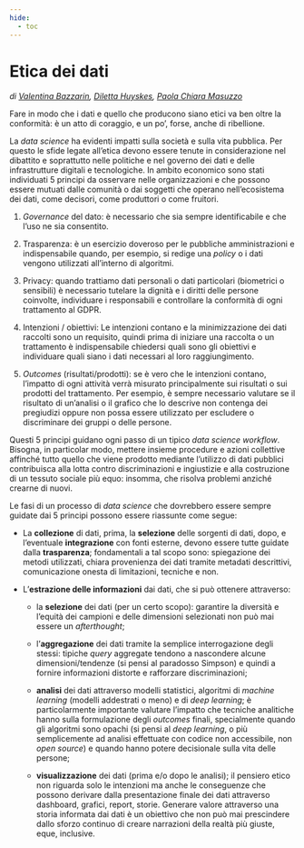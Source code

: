 ```yaml
---
hide:
  - toc
---
```


# Etica dei dati

*di [Valentina Bazzarin](https://twitter.com/VBazzarin), [Diletta Huyskes](https://twitter.com/dilettahuyskes_), [Paola Chiara Masuzzo](https://twitter.com/pcmasuzzo)*

Fare in modo che i dati e quello che producono siano etici va ben oltre la conformità: è un atto di coraggio, e un po’, forse, anche di ribellione.

La *data science* ha evidenti impatti sulla società e sulla vita pubblica. Per questo le sfide legate all’etica devono essere tenute in considerazione nel dibattito e soprattutto nelle politiche e nel governo dei dati e delle infrastrutture digitali e tecnologiche. In ambito economico sono stati individuati 5 principi da osservare nelle organizzazioni e che possono essere mutuati dalle comunità o dai soggetti che operano nell’ecosistema dei dati, come decisori, come produttori o come fruitori.

1. *Governance* del dato: è necessario che sia sempre identificabile e che l’uso ne sia consentito.

2. Trasparenza: è un esercizio doveroso per le pubbliche amministrazioni e indispensabile quando, per esempio, si redige una *policy* o i dati vengono utilizzati all’interno di algoritmi.

3. Privacy: quando trattiamo dati personali o dati particolari (biometrici o sensibili) è necessario tutelare la dignità e i diritti delle persone coinvolte, individuare i responsabili e controllare la conformità di ogni trattamento al GDPR.

4. Intenzioni / obiettivi: Le intenzioni contano e la minimizzazione dei dati raccolti sono un requisito, quindi prima di iniziare una raccolta o un trattamento è indispensabile chiedersi quali sono gli obiettivi e individuare quali siano i dati necessari al loro raggiungimento.

5. *Outcomes* (risultati/prodotti): se è vero che le intenzioni contano, l’impatto di ogni attività verrà misurato principalmente sui risultati o sui prodotti del trattamento. Per esempio, è sempre necessario valutare se il risultato di un’analisi o il grafico che lo descrive non contenga dei pregiudizi oppure non possa essere utilizzato per escludere o discriminare dei gruppi o delle persone.

Questi 5 principi guidano ogni passo di un tipico *data science workflow*. Bisogna, in particolar modo, mettere insieme procedure e azioni collettive affinché tutto quello che viene prodotto mediante l’utilizzo di dati pubblici contribuisca alla lotta contro discriminazioni e ingiustizie e alla costruzione di un tessuto sociale più equo: insomma, che risolva problemi anziché crearne di nuovi.

Le fasi di un processo di *data science* che dovrebbero essere sempre guidate dai 5 principi possono essere riassunte come segue:

  - La **collezione** di dati, prima, la **selezione** delle sorgenti di dati, dopo, e l’eventuale **integrazione** con fonti esterne, devono essere tutte guidate dalla **trasparenza**; fondamentali a tal scopo sono: spiegazione dei metodi utilizzati, chiara provenienza dei dati tramite metadati descrittivi, comunicazione onesta di limitazioni, tecniche e non.

  - L’**estrazione delle informazioni** dai dati, che si può ottenere attraverso:

      - la **selezione** dei dati (per un certo scopo): garantire la diversità e l’equità dei campioni e delle dimensioni selezionati non può mai essere un *afterthought*;

      - l’**aggregazione** dei dati tramite la semplice interrogazione degli stessi: tipiche *query* aggregate tendono a nascondere alcune dimensioni/tendenze (si pensi al paradosso Simpson) e quindi a fornire informazioni distorte e rafforzare discriminazioni;

      - **analisi** dei dati attraverso modelli statistici, algoritmi di *machine learning* (modelli addestrati o meno) e di *deep learning*; è particolarmente importante valutare l’impatto che tecniche analitiche hanno sulla formulazione degli *outcomes* finali, specialmente quando gli algoritmi sono opachi (si pensi al *deep learning*, o più semplicemente ad analisi effettuate con codice non accessibile, non *open source*) e quando hanno potere decisionale sulla vita delle persone;

      - **visualizzazione** dei dati (prima e/o dopo le analisi); il pensiero etico non riguarda solo le intenzioni ma anche le conseguenze che possono derivare dalla presentazione finale dei dati attraverso dashboard, grafici, report, storie. Generare valore attraverso una storia informata dai dati è un obiettivo che non può mai prescindere dallo sforzo continuo di creare narrazioni della realtà più giuste, eque, inclusive.
